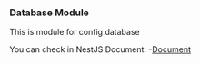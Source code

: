 ### Database Module

This is module for config database

You can check in NestJS Document:
-[Document](https://docs.nestjs.com/techniques/database)
